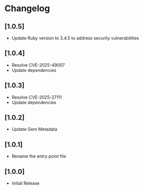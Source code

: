 # Changelog

## [1.0.5]

- Update Ruby version to 3.4.5 to address security vulnerabilities

## [1.0.4]

- Resolve CVE-2025-49007
- Update dependencies

## [1.0.3]

- Resolve CVE-2025-27111
- Update dependencies

## [1.0.2]

- Update Gem Metadata

## [1.0.1]

- Rename the entry point file

## [1.0.0]

- Initial Release

